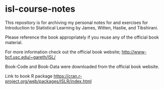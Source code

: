# isl-course-notes
This repository is for archiving my personal notes for and exercises for Introduction to Statistical Learning by James, Witten, Hastie, and Tibshirani.

Please reference the book appropriately if you reuse any of the official book material.

For more information check out the official book website;
http://www-bcf.usc.edu/~gareth/ISL/

Book-Code and Book-Data were downloaded from the official book website.

Link to book R package
https://cran.r-project.org/web/packages/ISLR/index.html
